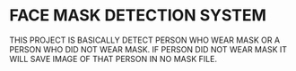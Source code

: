 # FACE MASK DETECTION SYSTEM
THIS PROJECT IS BASICALLY DETECT PERSON WHO WEAR MASK OR A PERSON WHO DID NOT WEAR MASK. IF PERSON DID NOT WEAR MASK IT WILL SAVE IMAGE OF THAT PERSON IN NO MASK FILE.
